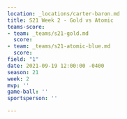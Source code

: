 ```yaml
---
location: _locations/carter-baron.md
title: S21 Week 2 - Gold vs Atomic
teams-score:
- team: _teams/s21-gold.md
  score: 
- team: _teams/s21-atomic-blue.md
  score: 
field: "1"
date: 2021-09-19 12:00:00 -0400
season: 21
week: 2
mvp: ''
game-ball: ''
sportsperson: ''

---
```

